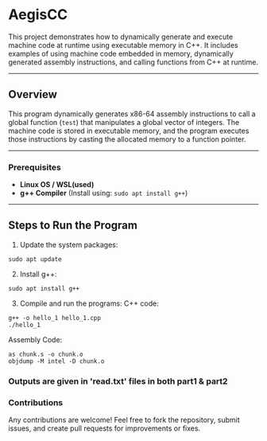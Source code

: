 # AegisCC

This project demonstrates how to dynamically generate and execute machine code at runtime using executable memory in C++. It includes examples of using machine code embedded in memory, dynamically generated assembly instructions, and calling functions from C++ at runtime.

---

## **Overview**

This program dynamically generates x86-64 assembly instructions to call a global function (`test`) that manipulates a global vector of integers. The machine code is stored in executable memory, and the program executes those instructions by casting the allocated memory to a function pointer.

---

### Prerequisites
- **Linux OS / WSL(used)**
- **g++ Compiler** (Install using: `sudo apt install g++`)

---

## **Steps to Run the Program**

1. Update the system packages:
```
sudo apt update
```
2. Install g++:
```
sudo apt install g++
```
3. Compile and run the programs:
   C++ code:
 ```
 g++ -o hello_1 hello_1.cpp
 ./hello_1
```
Assembly Code:
```
as chunk.s -o chunk.o
objdump -M intel -D chunk.o
```

### Outputs are given in 'read.txt' files in both part1 & part2 

### Contributions
Any contributions are welcome! Feel free to fork the repository, submit issues, and create pull requests for improvements or fixes.

